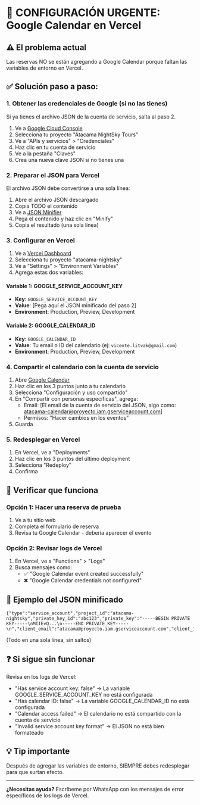 # 🚨 CONFIGURACIÓN URGENTE: Google Calendar en Vercel

## ⚠️ El problema actual
Las reservas NO se están agregando a Google Calendar porque faltan las variables de entorno en Vercel.

## ✅ Solución paso a paso:

### 1. Obtener las credenciales de Google (si no las tienes)
Si ya tienes el archivo JSON de la cuenta de servicio, salta al paso 2.

1. Ve a [Google Cloud Console](https://console.cloud.google.com/)
2. Selecciona tu proyecto "Atacama NightSky Tours"
3. Ve a "APIs y servicios" > "Credenciales"
4. Haz clic en tu cuenta de servicio
5. Ve a la pestaña "Claves"
6. Crea una nueva clave JSON si no tienes una

### 2. Preparar el JSON para Vercel
El archivo JSON debe convertirse a una sola línea:

1. Abre el archivo JSON descargado
2. Copia TODO el contenido
3. Ve a [JSON Minifier](https://www.minifyjson.org/)
4. Pega el contenido y haz clic en "Minify"
5. Copia el resultado (una sola línea)

### 3. Configurar en Vercel

1. Ve a [Vercel Dashboard](https://vercel.com/dashboard)
2. Selecciona tu proyecto "atacama-nightsky"
3. Ve a "Settings" > "Environment Variables"
4. Agrega estas dos variables:

#### Variable 1: GOOGLE_SERVICE_ACCOUNT_KEY
- **Key**: `GOOGLE_SERVICE_ACCOUNT_KEY`
- **Value**: [Pega aquí el JSON minificado del paso 2]
- **Environment**: Production, Preview, Development

#### Variable 2: GOOGLE_CALENDAR_ID
- **Key**: `GOOGLE_CALENDAR_ID`
- **Value**: Tu email o ID del calendario (ej: `vicente.litvak@gmail.com`)
- **Environment**: Production, Preview, Development

### 4. Compartir el calendario con la cuenta de servicio

1. Abre [Google Calendar](https://calendar.google.com)
2. Haz clic en los 3 puntos junto a tu calendario
3. Selecciona "Configuración y uso compartido"
4. En "Compartir con personas específicas", agrega:
   - Email: [El email de la cuenta de servicio del JSON, algo como: atacama-calendar@proyecto.iam.gserviceaccount.com]
   - Permisos: "Hacer cambios en los eventos"
5. Guarda

### 5. Redesplegar en Vercel

1. En Vercel, ve a "Deployments"
2. Haz clic en los 3 puntos del último deployment
3. Selecciona "Redeploy"
4. Confirma

## 🧪 Verificar que funciona

### Opción 1: Hacer una reserva de prueba
1. Ve a tu sitio web
2. Completa el formulario de reserva
3. Revisa tu Google Calendar - debería aparecer el evento

### Opción 2: Revisar logs de Vercel
1. En Vercel, ve a "Functions" > "Logs"
2. Busca mensajes como:
   - ✅ "Google Calendar event created successfully"
   - ❌ "Google Calendar credentials not configured"

## 📝 Ejemplo del JSON minificado
```
{"type":"service_account","project_id":"atacama-nightsky","private_key_id":"abc123","private_key":"-----BEGIN PRIVATE KEY-----\nMIIEvQ...\n-----END PRIVATE KEY-----\n","client_email":"atacama@proyecto.iam.gserviceaccount.com","client_id":"123456","auth_uri":"https://accounts.google.com/o/oauth2/auth","token_uri":"https://oauth2.googleapis.com/token","auth_provider_x509_cert_url":"https://www.googleapis.com/oauth2/v1/certs","client_x509_cert_url":"https://www.googleapis.com/robot/v1/metadata/x509/atacama%40proyecto.iam.gserviceaccount.com"}
```
(Todo en una sola línea, sin saltos)

## ❓ Si sigue sin funcionar

Revisa en los logs de Vercel:
- "Has service account key: false" → La variable GOOGLE_SERVICE_ACCOUNT_KEY no está configurada
- "Has calendar ID: false" → La variable GOOGLE_CALENDAR_ID no está configurada
- "Calendar access failed" → El calendario no está compartido con la cuenta de servicio
- "Invalid service account key format" → El JSON no está bien formateado

## 💡 Tip importante
Después de agregar las variables de entorno, SIEMPRE debes redesplegar para que surtan efecto.

---

**¿Necesitas ayuda?** Escríbeme por WhatsApp con los mensajes de error específicos de los logs de Vercel.